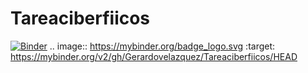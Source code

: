 # Tareaciberfiicos
[![Binder](https://mybinder.org/badge_logo.svg)](https://mybinder.org/v2/gh/Gerardovelazquez/Tareaciberfiicos/HEAD)
.. image:: https://mybinder.org/badge_logo.svg
 :target: https://mybinder.org/v2/gh/Gerardovelazquez/Tareaciberfiicos/HEAD
